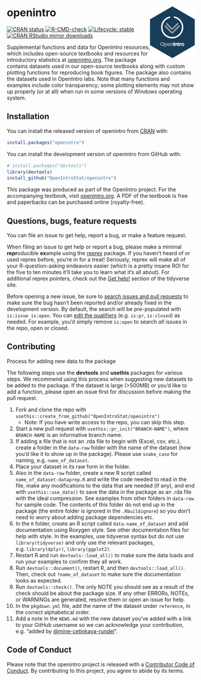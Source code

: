 
# openintro <img src="man/figures/logo.png" align="right" alt="Hex logo for package" width="120" />

<!-- badges: start -->

[![CRAN
status](https://www.r-pkg.org/badges/version/openintro)](https://cran.r-project.org/package=openintro)
[![R-CMD-check](https://github.com/OpenIntroStat/openintro/workflows/R-CMD-check/badge.svg)](https://github.com/OpenIntroStat/openintro/actions)
[![Lifecycle:
stable](https://img.shields.io/badge/lifecycle-stable-brightgreen.svg)](https://lifecycle.r-lib.org/articles/stages.html#stable)
[![CRAN RStudio mirror
downloads](http://cranlogs.r-pkg.org/badges/openintro)](https://cran.r-project.org/package=openintro)
<!-- badges: end -->

Supplemental functions and data for OpenIntro resources, which includes
open-source textbooks and resources for introductory statistics at
[openintro.org](https://www.openintro.org/). The package contains
datasets used in our open-source textbooks along with custom plotting
functions for reproducing book figures. The package also contains the
datasets used in OpenIntro labs. Note that many functions and examples
include color transparency; some plotting elements may not show up
properly (or at all) when run in some versions of Windows operating
system.

## Installation

You can install the released version of openintro from
[CRAN](https://CRAN.R-project.org) with:

``` r
install.packages("openintro")
```

You can install the development version of openintro from GitHub with:

``` r
# install.packages("devtools")
library(devtools)
install_github("OpenIntroStat/openintro")
```

This package was produced as part of the OpenIntro project. For the
accompanying textbook, visit [openintro.org](https://openintro.org). A
PDF of the textbook is free and paperbacks can be purchased online
(royalty-free).

## Questions, bugs, feature requests

You can file an issue to get help, report a bug, or make a feature
request.

When filing an issue to get help or report a bug, please make a minimal
**repr**oducible **ex**ample using the
[reprex](https://reprex.tidyverse.org/) package. If you haven’t heard of
or used reprex before, you’re in for a treat! Seriously, reprex will
make all of your R-question-asking endeavors easier (which is a pretty
insane ROI for the five to ten minutes it’ll take you to learn what it’s
all about). For additional reprex pointers, check out the [Get
help!](https://www.tidyverse.org/help/) section of the tidyverse site.

Before opening a new issue, be sure to [search issues and pull
requests](https://github.com/openintrostat/openintro/issues) to make
sure the bug hasn’t been reported and/or already fixed in the
development version. By default, the search will be pre-populated with
`is:issue is:open`. You can [edit the
qualifiers](https://help.github.com/articles/searching-issues-and-pull-requests/)
(e.g. `is:pr`, `is:closed`) as needed. For example, you’d simply remove
`is:open` to search *all* issues in the repo, open or closed.

## Contributing

Process for adding new data to the package

The following steps use the **devtools** and **usethis** packages for
various steps. We recommend using this process when suggesting new
datasets to be added to the package. If the dataset is large (\>500MB)
or you’d like to add a function, please open an issue first for
discussion before making the pull request.

1.  Fork and clone the repo with
    `usethis::create_from_github("OpenIntroStat/openintro")`
    - Note: If you have write access to the repo, you can skip this
      step.
2.  Start a new pull request with `usethis::pr_init("BRANCH-NAME")`,
    where `BRANCH-NAME` is an informative branch name.
3.  If adding a file that is not an .rda file to begin with (Excel, csv,
    etc.), create a folder in the `data-raw` folder with the name of the
    dataset (how you’d like it to show up in the package). Please use
    `snake_case` for naming, e.g. `name_of_dataset`.
4.  Place your dataset in its raw form in the folder.
5.  Also in the `data-raw` folder, create a new R script called
    `name_of_dataset-dataprep.R` and write the code needed to read in
    the file, make any modifications to the data that are needed (if
    any), and end with `usethis::use_data()` to save the data in the
    package as an .rda file with the ideal compression. See examples
    from other folders in `data-raw` for sample code. The contents of
    this folder do not end up in the package (the entire folder is
    ignored in the `.Rbuildignore`) so you don’t need to worry about
    adding package dependencies etc.
6.  In the `R` folder, create an R script called `data-name_of_dataset`
    and add documentation using Roxygen style. See other documentation
    files for help with style. In the examples, use tidyverse syntax but
    do not use `library(tidyverse)` and only use the relevant packages,
    e.g. `library(dplyr)`, `library(ggplot2)`.
7.  Restart R and run `devtools::load_all()` to make sure the data loads
    and run your examples to confirm they all work.
8.  Run `devtools::document()`, restart R, and then
    `devtools::load_all()`. Then, check out `?name_of_dataset` to make
    sure the documentation looks as expected.
9.  Run `devtools::check()`. The only NOTE you should see as a result of
    the check should be about the package size. If any other ERRORs,
    NOTEs, or WARNINGs are generated, resolve them or open an issue for
    help.
10. In the `pkgdown.yml` file, add the name of the dataset under
    `reference`, in the correct alphabetical order.
11. Add a note in the `NEWS.md` with the new dataset you’ve added with a
    link to your GitHub username so we can acknowledge your
    contribution, e.g. “added by
    [@mine-cetinkaya-rundel](https://github.com/mine-cetinkaya-rundel)”.

## Code of Conduct

Please note that the openintro project is released with a [Contributor
Code of
Conduct](https://contributor-covenant.org/version/2/0/CODE_OF_CONDUCT.html).
By contributing to this project, you agree to abide by its terms.
